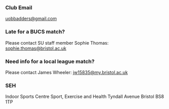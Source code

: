 ### Club Email
uobbadders@gmail.com

### Late for a BUCS match?
Please contact SU staff member Sophie Thomas: sophie.thomas@bristol.ac.uk

### Need info for a local league match?
Please contact James Wheeler: jw15835@my.bristol.ac.uk

### SEH
Indoor Sports Centre
Sport, Exercise and Health
Tyndall Avenue
Bristol
BS8 1TP
